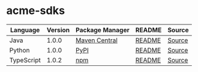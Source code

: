 # acme-sdks

|Language|Version|Package Manager|README|Source|
|-|-|-|-|-|
|Java|1.0.0|[Maven Central](https://central.sonatype.com/artifact/com.acme/acme-java-sdk/1.0.0)|[README](https://github.com/konfig-dev/acme-sdks/tree/main/java#readme)|[Source](https://github.com/konfig-dev/acme-sdks/tree/main/java)|
|Python|1.0.0|[PyPI](https://pypi.org/project/acme-python-sdk/1.0.0)|[README](https://github.com/konfig-dev/acme-sdks/tree/main/python#readme)|[Source](https://github.com/konfig-dev/acme-sdks/tree/main/python)|
|TypeScript|1.0.2|[npm](https://www.npmjs.com/package/acme-typescript-sdk/v/1.0.2)|[README](https://github.com/konfig-dev/acme-sdks/tree/main/typescript#readme)|[Source](https://github.com/konfig-dev/acme-sdks/tree/main/typescript)|
